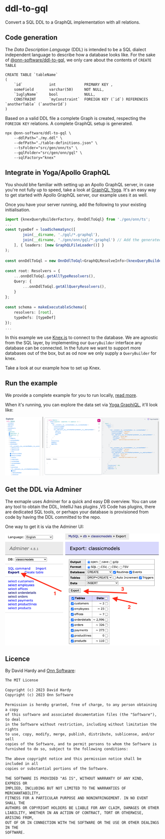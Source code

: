 # ddl-to-gql
Convert a SQL DDL to a GraphQL implementation with all relations.

## Code generation

The _Data Description Language_ (DDL) is intended to be a SQL dialect independent language to describe how a database looks like.
For the sake of [@onn-software/ddl-to-gql](https://www.npmjs.com/package/@onn-software/ddl-to-gql), we only care about the contents of `CREATE TABLE`

```mysql
CREATE TABLE `tableName`
(
    `id`            int             PRIMARY KEY ,
    someField       varchar(50)     NOT NULL,
    `1uglyName`     bool            NULL,
    CONSTRAINT      `myConstraint`  FOREIGN KEY (`id`) REFERENCES `anotherTable` (`anotherId`)
)
```

Based on a valid DDL file a complete Graph is created, respecting the `FOREIGN KEY` relations. 
A complete GraphQL setup is generated.

```npm
npx @onn-software/ddl-to-gql \
    --ddlPath="./my.ddl" \
    --defPath="./table-definitions.json" \
    --tsFolder="src/gen/onn/ts" \
    --gqlFolder="src/gen/onn/gql" \
    --sqlFactory="knex"
```

## Integrate in Yoga/Apollo GraphQL
You should bhe familiar with setting up an Apollo GraphQL server, in case you're not fully up to speed, take a look at [GraphQL Yoga](https://the-guild.dev/graphql/yoga-server). 
It's an easy way to get started with Apollo GraphQL server, our example uses it as well. 

Once you have your server running, add the following to your existing initialisation.

```typescript
import {knexQueryBuilderFactory, OnnDdlToGql} from './gen/onn/ts';
...
const typeDef = loadSchemaSync([ 
        join(__dirname, './gql/*.graphql'), 
        join(__dirname, './gen/onn/gql/*.graphql') // Add the generated .graphql to your initalization
    ], { loaders: [new GraphQLFileLoader()] }
);

const onnDdlToGql = new OnnDdlToGql<GraphQLResolveInfo>(knexQueryBuilderFactory(knex(config)));

const root: Resolvers = {
    ...onnDdlToGql.getAllTypeResolvers(),
    Query: {
        ...onnDdlToGql.getAllQueryResolvers(),
    }
};

const schema = makeExecutableSchema({
    resolvers: [root],
    typeDefs: [typeDef]
});
...
```

In this example we use [Knex.js](https://knexjs.org/) to connect to the database. 
We are agnostic from the SQL layer, by implementing our `QueryBuilder` interface any database can be connected.
In the future we want to support more databases out of the box, but as od now we only supply a `QueryBuilder` for knex.

Take a look at our example how to set up Knex.

## Run the example

We provide a complete example for you to run locally, [read more](https://github.com/onn-software/ddl-to-gql/tree/main/example).

When it's running, you can explore the data set via [Yoga GraphiQL](http://localhost:4000/graphql), it'll look like:

![ExampleResult](ExampleResult.png)

## Get the DDL via Adminer

The exmaple uses Adminer for a quick and easy DB overview. You can use any tool to obtain the DDL, IntelliJ has plugins ,VS Code has plugins, there are dedicated SQL tools, or perhaps your database is provisioned from code by having the DDL committed to the repo.

One way to get it is via the Adminer UI:

![How to DDL](AdminerDDL.png)

## Licence

By David Hardy and [Onn Software](https://onn.software):

```
The MIT License

Copyright (c) 2023 David Hardy
Copyright (c) 2023 Onn Software

Permission is hereby granted, free of charge, to any person obtaining a copy
of this software and associated documentation files (the "Software"), to deal
in the Software without restriction, including without limitation the rights
to use, copy, modify, merge, publish, distribute, sublicense, and/or sell
copies of the Software, and to permit persons to whom the Software is
furnished to do so, subject to the following conditions:

The above copyright notice and this permission notice shall be included in all
copies or substantial portions of the Software.

THE SOFTWARE IS PROVIDED "AS IS", WITHOUT WARRANTY OF ANY KIND, EXPRESS OR
IMPLIED, INCLUDING BUT NOT LIMITED TO THE WARRANTIES OF MERCHANTABILITY,
FITNESS FOR A PARTICULAR PURPOSE AND NONINFRINGEMENT. IN NO EVENT SHALL THE
AUTHORS OR COPYRIGHT HOLDERS BE LIABLE FOR ANY CLAIM, DAMAGES OR OTHER
LIABILITY, WHETHER IN AN ACTION OF CONTRACT, TORT OR OTHERWISE, ARISING FROM,
OUT OF OR IN CONNECTION WITH THE SOFTWARE OR THE USE OR OTHER DEALINGS IN THE
SOFTWARE.
```
